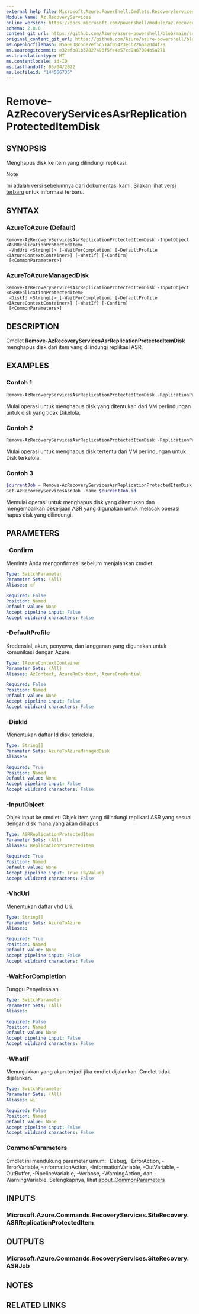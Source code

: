 ```yaml
---
external help file: Microsoft.Azure.PowerShell.Cmdlets.RecoveryServices.SiteRecovery.dll-Help.xml
Module Name: Az.RecoveryServices
online version: https://docs.microsoft.com/powershell/module/az.recoveryservices/remove-azrecoveryservicesasrreplicationprotecteditemDisk
schema: 2.0.0
content_git_url: https://github.com/Azure/azure-powershell/blob/main/src/RecoveryServices/RecoveryServices/help/Remove-AzRecoveryServicesAsrReplicationProtectedItemDisk.md
original_content_git_url: https://github.com/Azure/azure-powershell/blob/main/src/RecoveryServices/RecoveryServices/help/Remove-AzRecoveryServicesAsrReplicationProtectedItemDisk.md
ms.openlocfilehash: 85a0838c5de7ef5c51af05423ecb226aa20d4f28
ms.sourcegitcommit: e32efb81b37827496f5fe4e57cd9a67004b5a271
ms.translationtype: MT
ms.contentlocale: id-ID
ms.lasthandoff: 05/04/2022
ms.locfileid: "144566735"
---
```

# Remove-AzRecoveryServicesAsrReplicationProtectedItemDisk

## SYNOPSIS
Menghapus disk ke item yang dilindungi replikasi.

> [!NOTE]
>Ini adalah versi sebelumnya dari dokumentasi kami. Silakan lihat [versi terbaru](/powershell/module/az.recoveryservices/remove-azrecoveryservicesasrreplicationprotecteditemdisk) untuk informasi terbaru.

## SYNTAX

### AzureToAzure (Default)
```
Remove-AzRecoveryServicesAsrReplicationProtectedItemDisk -InputObject <ASRReplicationProtectedItem>
 -VhdUri <String[]> [-WaitForCompletion] [-DefaultProfile <IAzureContextContainer>] [-WhatIf] [-Confirm]
 [<CommonParameters>]
```

### AzureToAzureManagedDisk
```
Remove-AzRecoveryServicesAsrReplicationProtectedItemDisk -InputObject <ASRReplicationProtectedItem>
 -DiskId <String[]> [-WaitForCompletion] [-DefaultProfile <IAzureContextContainer>] [-WhatIf] [-Confirm]
 [<CommonParameters>]
```

## DESCRIPTION
Cmdlet **Remove-AzRecoveryServicesAsrReplicationProtectedItemDisk** menghapus disk dari item yang dilindungi replikasi ASR.

## EXAMPLES

### Contoh 1
```powershell
Remove-AzRecoveryServicesAsrReplicationProtectedItemDisk -ReplicationProtectedItem $rpi -VhdUri $vhdUri
```

Mulai operasi untuk menghapus disk yang ditentukan dari VM perlindungan untuk disk yang tidak Dikelola.

### Contoh 2
```powershell
Remove-AzRecoveryServicesAsrReplicationProtectedItemDisk -ReplicationProtectedItem $rpi -DiskId $diskId
```

Mulai operasi untuk menghapus disk tertentu dari VM perlindungan untuk Disk terkelola.

### Contoh 3
```powershell
$currentJob = Remove-AzRecoveryServicesAsrReplicationProtectedItemDisk -ReplicationProtectedItem $rpi -DiskId $diskId
Get-AzRecoveryServicesAsrJob -name $currentJob.id
```

Memulai operasi untuk menghapus disk yang ditentukan dan mengembalikan pekerjaan ASR yang digunakan untuk melacak operasi hapus disk yang dilindungi.

## PARAMETERS

### -Confirm
Meminta Anda mengonfirmasi sebelum menjalankan cmdlet.

```yaml
Type: SwitchParameter
Parameter Sets: (All)
Aliases: cf

Required: False
Position: Named
Default value: None
Accept pipeline input: False
Accept wildcard characters: False
```

### -DefaultProfile
Kredensial, akun, penyewa, dan langganan yang digunakan untuk komunikasi dengan Azure.

```yaml
Type: IAzureContextContainer
Parameter Sets: (All)
Aliases: AzContext, AzureRmContext, AzureCredential

Required: False
Position: Named
Default value: None
Accept pipeline input: False
Accept wildcard characters: False
```

### -DiskId
Menentukan daftar Id disk terkelola.

```yaml
Type: String[]
Parameter Sets: AzureToAzureManagedDisk
Aliases:

Required: True
Position: Named
Default value: None
Accept pipeline input: False
Accept wildcard characters: False
```

### -InputObject
Objek input ke cmdlet: Objek item yang dilindungi replikasi ASR yang sesuai dengan disk mana yang akan dihapus.

```yaml
Type: ASRReplicationProtectedItem
Parameter Sets: (All)
Aliases: ReplicationProtectedItem

Required: True
Position: Named
Default value: None
Accept pipeline input: True (ByValue)
Accept wildcard characters: False
```

### -VhdUri
Menentukan daftar vhd Uri.

```yaml
Type: String[]
Parameter Sets: AzureToAzure
Aliases:

Required: True
Position: Named
Default value: None
Accept pipeline input: False
Accept wildcard characters: False
```

### -WaitForCompletion
Tunggu Penyelesaian

```yaml
Type: SwitchParameter
Parameter Sets: (All)
Aliases:

Required: False
Position: Named
Default value: None
Accept pipeline input: False
Accept wildcard characters: False
```

### -WhatIf
Menunjukkan yang akan terjadi jika cmdlet dijalankan.
Cmdlet tidak dijalankan.

```yaml
Type: SwitchParameter
Parameter Sets: (All)
Aliases: wi

Required: False
Position: Named
Default value: None
Accept pipeline input: False
Accept wildcard characters: False
```

### CommonParameters
Cmdlet ini mendukung parameter umum: -Debug, -ErrorAction, -ErrorVariable, -InformationAction, -InformationVariable, -OutVariable, -OutBuffer, -PipelineVariable, -Verbose, -WarningAction, dan -WarningVariable. Selengkapnya, lihat [about_CommonParameters](http://go.microsoft.com/fwlink/?LinkID=113216)

## INPUTS

### Microsoft.Azure.Commands.RecoveryServices.SiteRecovery.ASRReplicationProtectedItem

## OUTPUTS

### Microsoft.Azure.Commands.RecoveryServices.SiteRecovery.ASRJob

## NOTES

## RELATED LINKS
